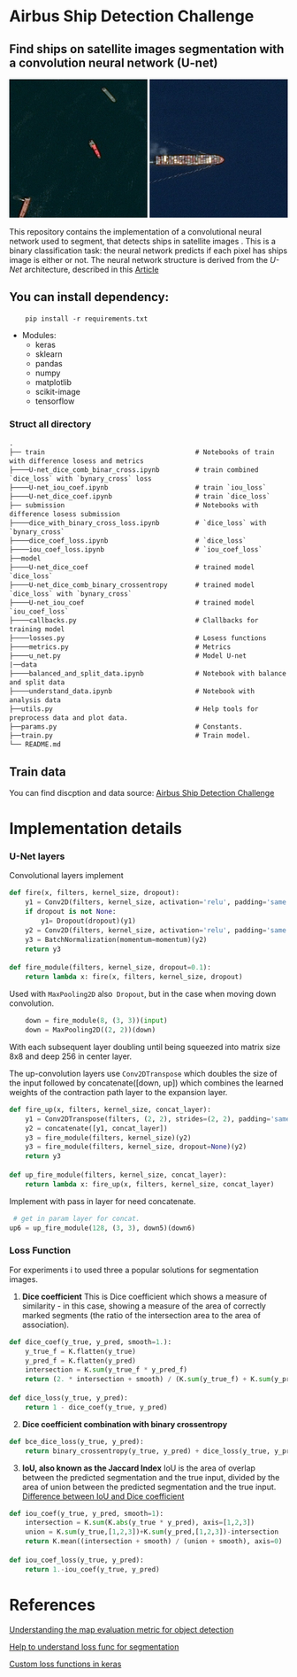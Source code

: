 # Airbus Ship Detection Challenge
## Find ships on satellite images segmentation with a convolution neural network (U-net)


<p float="left">
  <img src="/data/27e4f5a1c.jpg" width="250" />
  <img src="/data/0b7359c38.jpg" width="250" />
</p>

This repository contains the implementation of a convolutional neural network used to segment,  that detects  ships in satellite images . This is a binary classification task: the neural network predicts if each pixel has ships  image is either or not.
The neural network structure is derived from the *U-Net* architecture, described in this
<a href="http://lmb.informatik.uni-freiburg.de/people/ronneber/u-net/" target="blank">Article</a>


## You can install dependency:
```pip
    pip install -r requirements.txt
```
* Modules:
   - keras
   - sklearn
   - pandas
   - numpy
   - matplotlib
   - scikit-image
   - tensorflow
###  Struct all directory
    .
    ├── train                                      # Notebooks of train with difference losess and metrics
    ├────U-net_dice_comb_binar_cross.ipynb         # train combined `dice_loss` with `bynary_cross` loss 
    ├────U-net_iou_coef.ipynb                      # train `iou_loss`  
    ├────U-net_dice_coef.ipynb                     # train `dice_loss`
    ├── submission                                 # Notebooks with difference losess submission
    ├────dice_with_binary_cross_loss.ipynb         # `dice_loss` with `bynary_cross`
    ├────dice_coef_loss.ipynb                      # `dice_loss` 
    ├────iou_coef_loss.ipynb                       # `iou_coef_loss` 
    ├──model
    ├────U-net_dice_coef                           # trained model `dice_loss` 
    ├────U-net_dice_comb_binary_crossentropy       # trained model `dice_loss` with `bynary_cross`
    ├────U-net_iou_coef                            # trained model `iou_coef_loss`
    ├────callbacks.py                              # Clallbacks for training model
    ├────losses.py                                 # Losess functions
    ├────metrics.py                                # Metrics
    ├────u_net.py                                  # Model U-net
    |──data
    ├────balanced_and_split_data.ipynb             # Notebook with balance and split data
    ├────understand_data.ipynb                     # Notebook with analysis data
    ├──utils.py                                    # Help tools for preprocess data and plot data.
    ├──params.py                                   # Constants.
    ├──train.py                                    # Train model.
    └── README.md

## Train data
You can find discption and data source: [Airbus Ship Detection Challenge](https://www.kaggle.com/c/airbus-ship-detection/data)

# Implementation details

### U-Net layers
Convolutional layers implement
```python
def fire(x, filters, kernel_size, dropout):
    y1 = Conv2D(filters, kernel_size, activation='relu', padding='same')(x)
    if dropout is not None:
        y1= Dropout(dropout)(y1)
    y2 = Conv2D(filters, kernel_size, activation='relu', padding='same')(y1)
    y3 = BatchNormalization(momentum=momentum)(y2)
    return y3

def fire_module(filters, kernel_size, dropout=0.1):
    return lambda x: fire(x, filters, kernel_size, dropout)
```
Used with `MaxPooling2D` also` Dropout`, but in the case when moving down convolution.
```python
    down = fire_module(8, (3, 3))(input)
    down = MaxPooling2D((2, 2))(down)
```
With each subsequent layer doubling until being squeezed into matrix size 8x8 and deep 256 in center layer.

The up-convolution layers use `Conv2DTranspose` which doubles the size of the input followed by concatenate([down, up]) which combines
the learned weights of the contraction path layer to the expansion layer.
```python
def fire_up(x, filters, kernel_size, concat_layer):
    y1 = Conv2DTranspose(filters, (2, 2), strides=(2, 2), padding='same')(x)
    y2 = concatenate([y1, concat_layer])
    y3 = fire_module(filters, kernel_size)(y2)
    y3 = fire_module(filters, kernel_size, dropout=None)(y2)
    return y3

def up_fire_module(filters, kernel_size, concat_layer):
    return lambda x: fire_up(x, filters, kernel_size, concat_layer)
```
Implement with pass in layer for need concatenate.
```python
 # get in param layer for concat.
up6 = up_fire_module(128, (3, 3), down5)(down6)
```

### Loss Function
For experiments i to used three a popular solutions for segmentation images.
1. <strong>Dice coefficient</strong>
This is  Dice coefficient  which shows a measure of similarity - in this case,
showing a measure of the area of correctly marked segments (the ratio of the intersection area to the area of association).
```python
def dice_coef(y_true, y_pred, smooth=1.):
    y_true_f = K.flatten(y_true)
    y_pred_f = K.flatten(y_pred)
    intersection = K.sum(y_true_f * y_pred_f)
    return (2. * intersection + smooth) / (K.sum(y_true_f) + K.sum(y_pred_f) + smooth)

def dice_loss(y_true, y_pred):
    return 1 - dice_coef(y_true, y_pred)
```

2. <strong>Dice coefficient combination with binary crossentropy</strong>

```python
def bce_dice_loss(y_true, y_pred):
    return binary_crossentropy(y_true, y_pred) + dice_loss(y_true, y_pred)
```
3. <strong>IoU, also known as the Jaccard Index</strong>
IoU is the area of overlap between the predicted segmentation and the true input,
divided by the area of union between the predicted segmentation and the true input.
[Difference between IoU and Dice coefficient](https://stats.stackexchange.com/questions/273537/f1-dice-score-vs-iou/276144#276144)
```python
def iou_coef(y_true, y_pred, smooth=1):
    intersection = K.sum(K.abs(y_true * y_pred), axis=[1,2,3])
    union = K.sum(y_true,[1,2,3])+K.sum(y_pred,[1,2,3])-intersection
    return K.mean((intersection + smooth) / (union + smooth), axis=0)

def iou_coef_loss(y_true, y_pred):
    return 1.-iou_coef(y_true, y_pred)
```

# References
[Understanding the map evaluation metric for object detection](https://medium.com/@timothycarlen/understanding-the-map-evaluation-metric-for-object-detection-a07fe6962cf3)<br />

[Help to understand loss func for segmentation](https://lars76.github.io/neural-networks/object-detection/losses-for-segmentation/)<br />

[Custom loss functions in keras](https://medium.com/@j.ali.hab/on-custom-loss-functions-in-keras-3af88cf59e48)<br />
